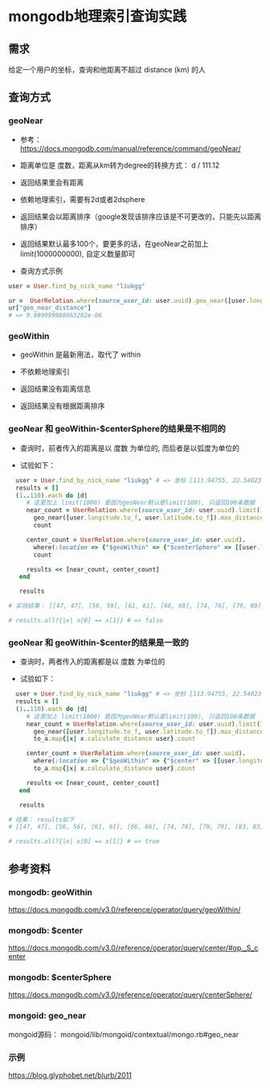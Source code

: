 mongodb地理索引查询实践
======================

需求
------------------------------------------
给定一个用户的坐标，查询和他距离不超过 distance (km) 的人

查询方式
--------------------------------------------
### geoNear

- 参考： https://docs.mongodb.com/manual/reference/command/geoNear/

- 距离单位是 度数，距离从km转为degree的转换方式： d / 111.12

- 返回结果里会有距离

- 依赖地理索引，需要有2d或者2dsphere

- 返回结果会以距离排序（google发现该排序应该是不可更改的，只能先以距离排序）

- 返回结果默认最多100个，要更多的话，在geoNear之前加上 limit(1000000000), 自定义数量即可

- 查询方式示例

```ruby
user = User.find_by_nick_name "liukgg"

ur =  UserRelation.where(source_user_id: user.uuid).geo_near([user.longitude.to_f, user.latitude.to_f]).max_distance(10.0/111.12).first
ur["geo_near_distance"]
# => 9.999999988963282e-06
```

### geoWithin
- geoWithin 是最新用法，取代了 within

- 不依赖地理索引

- 返回结果没有距离信息

- 返回结果没有根据距离排序

### geoNear 和 geoWithin-$centerSphere的结果是不相同的
- 查询时，前者传入的距离是以 度数 为单位的, 而后者是以弧度为单位的

- 试验如下：

```ruby
  user = User.find_by_nick_name "liukgg" # => 坐标 [113.94755, 22.54023]
  results = []
  (1..110).each do |d|
     # 这里加上 limit(1000) 是因为geoNear默认是limit(100), 只返回100条数据
     near_count = UserRelation.where(source_user_id: user.uuid).limit(1000).
       geo_near([user.longitude.to_f, user.latitude.to_f]).max_distance(d / 111.12).
       count

     center_count = UserRelation.where(source_user_id: user.uuid).
       where(:location => {"$geoWithin" => {"$centerSphere" => [[user.longitude.to_f, user.latitude.to_f], d.to_f / 6371 ]}}).
       count

     results << [near_count, center_count]
   end

   results

# 实验结果： [[47, 47], [56, 59], [61, 61], [66, 68], [74, 76], [79, 80], [83, 85], [85, 88], [88, 91], [92, 93], [94, 97], [97, 99], [100, 100], [100, 101], [102, 103], [103, 108], [104, 111], [111, 112], [112, 113], [113, 114], [113, 114], [114, 114], [114, 115], [114, 115], [115, 115], [115, 115], [115, 115], [115, 116], [116, 116], [116, 116], [116, 116], [116, 116], [116, 116], [116, 116], [116, 116], [116, 116], [116, 117], [117, 118], [118, 118], [118, 119], [118, 120], [119, 121], [119, 121], [121, 121], [121, 121], [121, 121], [121, 121], [121, 121], [121, 121], [121, 122], [121, 122], [121, 122], [122, 122], [122, 122], [122, 122], [122, 122], [122, 122], [122, 122], [122, 122], [122, 122], [122, 122], [122, 122], [122, 122], [122, 122], [122, 122], [122, 122], [122, 122], [122, 122], [122, 122], [122, 122], [122, 122], [122, 122], [122, 122], [122, 122], [122, 123], [123, 123], [123, 123], [123, 123], [123, 123], [123, 123], [123, 123], [123, 123], [123, 123], [123, 123], [123, 123], [123, 123], [123, 123], [123, 124], [123, 125], [123, 126], [123, 127], [125, 128], [126, 128], [126, 129], [127, 129], [128, 129], [128, 129], [129, 129], [129, 129], [129, 129], [129, 129], [129, 129], [129, 129], [129, 129], [129, 129], [129, 130], [129, 130], [129, 130], [129, 130], [130, 130]] 

# results.all?{|x| x[0] == x[1]} # => false
```

### geoNear 和 geoWithin-$center的结果是一致的
- 查询时，两者传入的距离都是以 度数 为单位的

- 试验如下：

```ruby
  user = User.find_by_nick_name "liukgg" # => 坐标 [113.94755, 22.54023]
  results = []
  (1..110).each do |d|
     # 这里加上 limit(1000) 是因为geoNear默认是limit(100), 只返回100条数据
     near_count = UserRelation.where(source_user_id: user.uuid).limit(1000).
       geo_near([user.longitude.to_f, user.latitude.to_f]).max_distance(d / 111.12).
       to_a.map{|x| x.calculate_distance user}.count

     center_count = UserRelation.where(source_user_id: user.uuid).
       where(:location => {"$geoWithin" => {"$center" => [[user.longitude.to_f, user.latitude.to_f], d.to_f / 111.12 ]}}).
       to_a.map{|x| x.calculate_distance user}.count

     results << [near_count, center_count]
   end

   results

# 结果： results如下
# [[47, 47], [56, 56], [61, 61], [66, 66], [74, 74], [79, 79], [83, 83], [85, 85], [88, 88], [92, 92], [93, 93], [96, 96], [100, 100], [100, 100], [102, 101], [103, 103], [104, 104], [111, 111], [112, 112], [113, 113], [113, 113], [114, 114], [114, 114], [114, 114], [115, 115], [114, 115], [115, 115], [115, 115], [116, 116], [116, 116], [116, 116], [116, 116], [116, 116], [116, 116], [116, 116], [116, 116], [116, 116], [117, 117], [118, 118], [118, 118], [118, 118], [119, 119], [119, 119], [121, 121], [121, 121], [121, 121], [121, 121], [121, 121], [121, 121], [121, 121], [121, 121], [121, 121], [122, 122], [122, 122], [122, 122], [122, 122], [122, 122], [122, 122], [122, 122], [122, 122], [122, 122], [122, 122], [122, 122], [122, 122], [122, 122], [122, 122], [122, 122], [122, 122], [122, 122], [122, 122], [122, 122], [122, 122], [122, 122], [122, 122], [122, 122], [123, 123], [123, 123], [123, 123], [123, 123], [123, 123], [123, 123], [123, 123], [123, 123], [123, 123], [123, 123], [123, 123], [123, 123], [123, 123], [123, 123], [123, 123], [123, 123], [125, 125], [126, 126], [126, 126], [127, 127], [128, 128], [128, 128], [129, 129], [129, 129], [129, 129], [129, 129], [129, 129], [129, 129], [129, 129], [129, 129], [129, 129], [129, 129], [129, 129], [129, 129], [130, 130]]

# results.all?{|x| x[0] == x[1]} # => true
```

参考资料
--------------------------------------------
### mongodb: geoWithin
https://docs.mongodb.com/v3.0/reference/operator/query/geoWithin/

### mongodb: $center
https://docs.mongodb.com/v3.0/reference/operator/query/center/#op._S_center

### mongodb: $centerSphere
https://docs.mongodb.com/v3.0/reference/operator/query/centerSphere/

### mongoid: geo_near
mongoid源码： mongoid/lib/mongoid/contextual/mongo.rb#geo_near

### 示例
https://blog.glyphobet.net/blurb/2011
